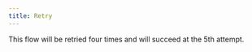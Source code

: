```yaml
---
title: Retry
---
```


This flow will be retried four times and will succeed at the 5th attempt.

```yaml file=public/examples/flows_retry.yml
```
